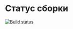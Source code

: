 # Статус сборки
[![Build status](https://ci.appveyor.com/api/projects/status/jg6ti0p5awmpqe6g?svg=true)](https://ci.appveyor.com/project/Acdys/patterns-2)

